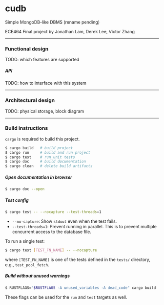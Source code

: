 # cudb

Simple MongoDB-like DBMS (rename pending)

ECE464 Final project by Jonathan Lam, Derek Lee, Victor Zhang

---

### Functional design
TODO: which features are supported

##### API
TODO: how to interface with this system

---

### Architectural design
TODO: physical storage, block diagram

---

### Build instructions
`cargo` is required to build this project.

```bash
$ cargo build   # build project
$ cargo run     # build and run project
$ cargo test    # run unit tests
$ cargo doc     # build documentation
$ cargo clean   # delete build artifacts
```

##### Open documentation in browser
```bash
$ cargo doc --open
```

##### Test config
```bash
$ cargo test -- --nocapture --test-threads=1
```
- `--no-capture`: Show `stdout` even when the test fails.
- `--test-threads=1`: Prevent running in parallel. This is to prevent
  multiple concurrent access to the database file.
  
To run a single test:
```bash
$ cargo test [TEST_FN_NAME] -- --nocapture
```
where `[TEST_FN_NAME]` is one of the tests defined in the `tests/` directory, e.g.,
`test_pool_fetch`.

##### Build without unused warnings
```bash
$ RUSTFLAGS="$RUSTFLAGS -A unused_variables -A dead_code" cargo build
```
These flags can be used for the `run` and `test` targets as well.
